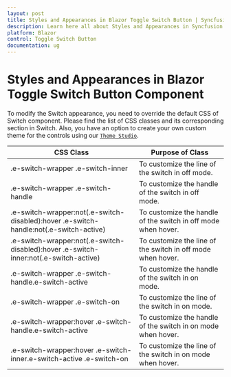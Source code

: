 ```yaml
---
layout: post
title: Styles and Appearances in Blazor Toggle Switch Button | Syncfusion
description: Learn here all about Styles and Appearances in Syncfusion Blazor Toggle Switch Button component and more.
platform: Blazor
control: Toggle Switch Button 
documentation: ug
---
```


# Styles and Appearances in Blazor Toggle Switch Button Component

To modify the Switch appearance, you need to override the default CSS of Switch component. Please find the list of CSS classes and its corresponding section in Switch. Also, you have an option to create your own custom theme for the controls using our [`Theme Studio`](https://ej2.syncfusion.com/themestudio/?theme=material).

|CSS Class | Purpose of Class |
|-----|-----|
|.e-switch-wrapper .e-switch-inner|To customize the line of the switch in off mode.|
|.e-switch-wrapper .e-switch-handle|To customize the handle of the switch in off mode.|
|.e-switch-wrapper:not(.e-switch-disabled):hover .e-switch-handle:not(.e-switch-active)|To customize the handle of the switch in off mode when hover.|
|.e-switch-wrapper:not(.e-switch-disabled):hover .e-switch-inner:not(.e-switch-active)|To customize the line of the switch in off mode when hover.|
|.e-switch-wrapper .e-switch-handle.e-switch-active|To customize the handle of the switch in on mode.|
|.e-switch-wrapper .e-switch-on|To customize the line of the switch in on mode.|
|.e-switch-wrapper:hover .e-switch-handle.e-switch-active|To customize the handle of the switch in on mode when hover.|
|.e-switch-wrapper:hover .e-switch-inner.e-switch-active .e-switch-on|To customize the line of the switch in on mode when hover.|